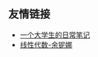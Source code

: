 ## 友情链接

- [一个大学生的日常笔记](https://www.zhihu.com/column/c_119426147)
- [线性代数-余铌娜](https://www.bilibili.com/video/BV1ip4y197vF)

